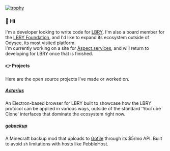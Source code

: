 [![trophy](https://github-profile-trophy.vercel.app/?username=Shroom2020)](https://github.com/ryo-ma/github-profile-trophy)
### 👋 Hi
I'm a developer looking to write code for [LBRY](https://lbry.com/). I'm also a board member for the [LBRY Foundation](https://lbry.org/), and I'd like to expand its ecosystem outside of Odysee, its most visited platform.  
I'm currently working on a site for [Aspect.services](https://aspect.services/), and will return to developing for LBRY once that is finished.

#### 👉 Projects
Here are the open source projects I've made or worked on.

##### [Actarius](https://github.com/Shroom2020/actarius-lbry-browser)
An Electron-based browser for LBRY built to showcase how the LBRY protocol can be applied in various ways, outside of the standard 'YouTube Clone' interfaces that dominate the ecosystem right now.
##### [gobackup](https://github.com/Shroom2020/gobackup)
A Minecraft backup mod that uploads to [Gofile](https://gofile.io/) through its $5/mo API. Built to avoid `sh` limitations with hosts like PebbleHost.

<!--
**Shroom2020/Shroom2020** is a ✨ _special_ ✨ repository because its `README.md` (this file) appears on your GitHub profile.

Here are some ideas to get you started:

- 🔭 I’m currently working on ...
- 🌱 I’m currently learning ...
- 👯 I’m looking to collaborate on ...
- 🤔 I’m looking for help with ...
- 💬 Ask me about ...
- 📫 How to reach me: ...
- 😄 Pronouns: ...
- ⚡ Fun fact: ...
-->
